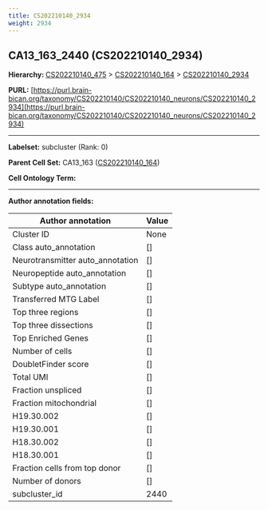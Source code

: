 ```yaml
---
title: CS202210140_2934
weight: 2934
---
```

## CA13_163_2440 (CS202210140_2934)
<b>Hierarchy: </b>
[CS202210140_475](../CS202210140_475) >
[CS202210140_164](../CS202210140_164) >
[CS202210140_2934](../CS202210140_2934)

**PURL:** [https://purl.brain-bican.org/taxonomy/CS202210140/CS202210140_neurons/CS202210140_2934](https://purl.brain-bican.org/taxonomy/CS202210140/CS202210140_neurons/CS202210140_2934)

---


**Labelset:** subcluster (Rank: 0)

**Parent Cell Set:** CA13_163 ([CS202210140_164](../CS202210140_164))



**Cell Ontology Term:** 

[MARKER GENES.]: #


---

[TRANSFERRED ANNOTATIONS.]: #


[AUTHOR ANNOTATION FIELDS.]: #


**Author annotation fields:**

| Author annotation | Value |
|-------------------|-------|
|Cluster ID|None|
|Class auto_annotation|[]|
|Neurotransmitter auto_annotation|[]|
|Neuropeptide auto_annotation|[]|
|Subtype auto_annotation|[]|
|Transferred MTG Label|[]|
|Top three regions|[]|
|Top three dissections|[]|
|Top Enriched Genes|[]|
|Number of cells|[]|
|DoubletFinder score|[]|
|Total UMI|[]|
|Fraction unspliced|[]|
|Fraction mitochondrial|[]|
|H19.30.002|[]|
|H19.30.001|[]|
|H18.30.002|[]|
|H18.30.001|[]|
|Fraction cells from top donor|[]|
|Number of donors|[]|
|subcluster_id|2440|
